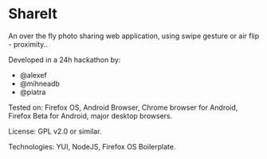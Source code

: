 # ShareIt

An over the fly photo sharing web application, using swipe gesture or air flip - proximity..

Developed in a 24h hackathon by:

 * @alexef
 * @mihneadb
 * @piatra


Tested on: Firefox OS, Android Browser, Chrome browser for Android, Firefox Beta for Android,
major desktop browsers.

License: GPL v2.0 or similar.

Technologies: YUI, NodeJS, Firefox OS Boilerplate.